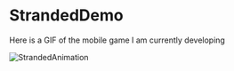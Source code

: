 # StrandedDemo
Here is a GIF of the mobile game I am currently developing

![StrandedAnimation](https://user-images.githubusercontent.com/81535423/207381270-8d10f8c0-ad54-47ae-a47d-3edd678bc5fd.gif)
